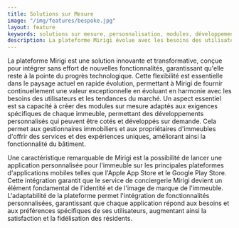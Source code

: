 ```yaml
---
title: Solutions sur Mesure
image: "/img/features/bespoke.jpg"
layout: feature
keywords: solutions sur mesure, personnalisation, modules, développement d'applications, flexibilité, innovation
description: La plateforme Mirigi évolue avec les besoins des utilisateurs, offrant des modules sur mesure et des applications personnalisées pour des expériences immobilières uniques.
---
```


La plateforme Mirigi est une solution innovante et transformative, conçue pour intégrer sans effort de nouvelles fonctionnalités, garantissant qu'elle reste à la pointe du progrès technologique. Cette flexibilité est essentielle dans le paysage actuel en rapide évolution, permettant à Mirigi de fournir continuellement une valeur exceptionnelle en évoluant en harmonie avec les besoins des utilisateurs et les tendances du marché. Un aspect essentiel est sa capacité à créer des modules sur mesure adaptés aux exigences spécifiques de chaque immeuble, permettant des développements personnalisés qui peuvent être cotés et développés sur demande. Cela permet aux gestionnaires immobiliers et aux propriétaires d'immeubles d'offrir des services et des expériences uniques, améliorant ainsi la fonctionnalité du bâtiment.

Une caractéristique remarquable de Mirigi est la possibilité de lancer une application personnalisée pour l'immeuble sur les principales plateformes d'applications mobiles telles que l'Apple App Store et le Google Play Store. Cette intégration garantit que le service de conciergerie Mirigi devient un élément fondamental de l'identité et de l'image de marque de l'immeuble. L'adaptabilité de la plateforme permet l'intégration de fonctionnalités personnalisées, garantissant que chaque application répond aux besoins et aux préférences spécifiques de ses utilisateurs, augmentant ainsi la satisfaction et la fidélisation des résidents.

